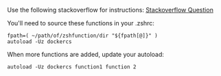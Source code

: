 Use the following stackoverflow for instructions:
[Stackoverflow Question](https://unix.stackexchange.com/questions/33255/how-to-define-and-load-your-own-shell-function-in-zsh)

You'll need to source these functions in your .zshrc:
```
fpath=( ~/path/of/zshfunction/dir "${fpath[@]}" )
autoload -Uz dockercs
```

When more functions are added, update your autoload:
```
autoload -Uz dockercs function1 function 2
```
